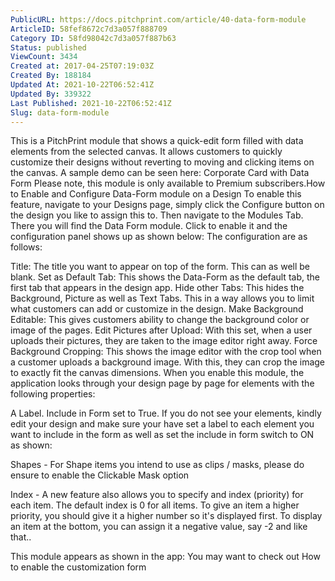 ```yaml
---
PublicURL: https://docs.pitchprint.com/article/40-data-form-module
ArticleID: 58fef8672c7d3a057f888709
Category ID: 58fd98042c7d3a057f887b63
Status: published
ViewCount: 3434
Created at: 2017-04-25T07:19:03Z
Created By: 188184
Updated At: 2021-10-22T06:52:41Z
Updated By: 339322
Last Published: 2021-10-22T06:52:41Z
Slug: data-form-module
---
```


 
 This is a PitchPrint module that shows a quick-edit form filled with data elements from the selected canvas. It allows customers to quickly customize their designs without reverting to moving and clicking items on the canvas.
 A sample demo can be seen here:  Corporate Card with Data Form
 Please note, this module is only available to Premium subscribers.How to Enable and Configure Data-Form module on a Design
 To enable this feature, navigate to your Designs page, simply click the Configure button on the design you like to assign this to. Then navigate to the Modules Tab. There you will find the Data Form module. Click to enable it and the configuration panel shows up as shown below:
 The configuration are as follows:

Title: The title you want to appear on top of the form. This can as well be blank.
Set as Default Tab: This shows the Data-Form as the default tab, the first tab that appears in the design app.
Hide other Tabs: This hides the Background, Picture as well as Text Tabs. This in a way allows you to limit what customers can add or customize in the design.
Make Background Editable: This gives customers ability to change the background color or image of the pages.
Edit Pictures after Upload: With this set, when a user uploads their pictures, they are taken to the image editor right away.
Force Background Cropping: This shows the image editor with the crop tool when a customer uploads a background image. With this, they can crop the image to exactly fit the canvas dimensions.
 When you enable this module, the application looks through your design page by page for elements with the following properties:

A Label.
Include in Form set to True.
 If you do not see your elements, kindly edit your design and make sure your have set a label to each element you want to include in the form as well as set the include in form switch to ON as shown:
 
Shapes - For Shape items you intend to use as clips / masks, please do ensure to enable the 
Clickable Mask option

Index - A new feature also allows you to specify and index (priority) for each item. The default index is 0 for all items. To give an item a higher priority, you should give it a higher number so it's displayed first. To display an item at the bottom, you can assign it a negative value, say -2 and like that..

 This module appears as shown in the app: You may want to check out How to enable the customization form